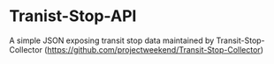 # Tranist-Stop-API
A simple JSON exposing transit stop data maintained by Transit-Stop-Collector (https://github.com/projectweekend/Transit-Stop-Collector)
